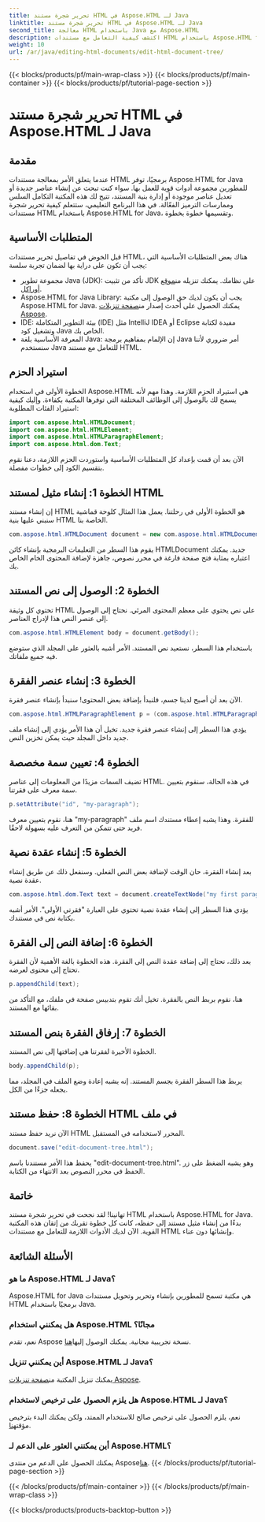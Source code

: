 ```yaml
---
title: تحرير شجرة مستند HTML في Aspose.HTML لـ Java
linktitle: تحرير شجرة مستند HTML في Aspose.HTML لـ Java
second_title: معالجة HTML باستخدام Java مع Aspose.HTML
description: اكتشف كيفية التعامل مع مستندات HTML باستخدام Aspose.HTML for Java. دليل خطوة بخطوة لإدارة المحتوى بكفاءة.
weight: 10
url: /ar/java/editing-html-documents/edit-html-document-tree/
---
```


{{< blocks/products/pf/main-wrap-class >}}
{{< blocks/products/pf/main-container >}}
{{< blocks/products/pf/tutorial-page-section >}}

# تحرير شجرة مستند HTML في Aspose.HTML لـ Java

## مقدمة
عندما يتعلق الأمر بمعالجة مستندات HTML برمجيًا، توفر Aspose.HTML for Java للمطورين مجموعة أدوات قوية للعمل بها. سواء كنت تبحث عن إنشاء عناصر جديدة أو تعديل عناصر موجودة أو إدارة بنية المستند، تتيح لك هذه المكتبة التكامل السلس وممارسات الترميز الفعّالة. في هذا البرنامج التعليمي، ستتعلم كيفية تحرير شجرة مستندات HTML باستخدام Aspose.HTML for Java، وتقسيمها خطوة بخطوة.
## المتطلبات الأساسية
قبل الخوض في تفاصيل تحرير مستندات HTML، هناك بعض المتطلبات الأساسية التي يجب أن تكون على دراية بها لضمان تجربة سلسة:
-  مجموعة تطوير Java (JDK): تأكد من تثبيت JDK على نظامك. يمكنك تنزيله من[موقع أوراكل](https://www.oracle.com/java/technologies/javase-jdk11-downloads.html).
-  Aspose.HTML for Java Library: يجب أن يكون لديك حق الوصول إلى مكتبة Aspose.HTML for Java. يمكنك الحصول على أحدث إصدار من[صفحة تنزيلات Aspose](https://releases.aspose.com/html/java/).
- IDE: بيئة التطوير المتكاملة (IDE) مثل IntelliJ IDEA أو Eclipse مفيدة لكتابة وتشغيل كود Java الخاص بك.
- المعرفة الأساسية بلغة Java: إن الإلمام بمفاهيم برمجة Java أمر ضروري لأننا سنستخدم Java للتعامل مع مستند HTML.
## استيراد الحزم
الخطوة الأولى في استخدام Aspose.HTML هي استيراد الحزم اللازمة. وهذا مهم لأنه يسمح لك بالوصول إلى الوظائف المختلفة التي توفرها المكتبة بكفاءة. وإليك كيفية استيراد الفئات المطلوبة:
```java
import com.aspose.html.HTMLDocument;
import com.aspose.html.HTMLElement;
import com.aspose.html.HTMLParagraphElement;
import com.aspose.html.dom.Text;
```
الآن بعد أن قمت بإعداد كل المتطلبات الأساسية واستوردت الحزم اللازمة، دعنا نقوم بتقسيم الكود إلى خطوات مفصلة.
## الخطوة 1: إنشاء مثيل لمستند HTML
إن إنشاء مستند HTML هو الخطوة الأولى في رحلتنا. يعمل هذا المثال كلوحة قماشية سنبني عليها بنية HTML الخاصة بنا. 
```java
com.aspose.html.HTMLDocument document = new com.aspose.html.HTMLDocument();
```
يقوم هذا السطر من التعليمات البرمجية بإنشاء كائن HTMLDocument جديد. يمكنك اعتباره بمثابة فتح صفحة فارغة في محرر نصوص، جاهزة لإضافة المحتوى الخام الخاص بك.
## الخطوة 2: الوصول إلى نص المستند
تحتوي كل وثيقة HTML على نص يحتوي على معظم المحتوى المرئي. نحتاج إلى الوصول إلى عنصر النص هذا لإدراج العناصر.
```java
com.aspose.html.HTMLElement body = document.getBody();
```
باستخدام هذا السطر، نستعيد نص المستند. الأمر أشبه بالعثور على المجلد الذي ستوضع فيه جميع ملفاتك.
## الخطوة 3: إنشاء عنصر الفقرة
الآن بعد أن أصبح لدينا جسم، فلنبدأ بإضافة بعض المحتوى! سنبدأ بإنشاء عنصر فقرة.
```java
com.aspose.html.HTMLParagraphElement p = (com.aspose.html.HTMLParagraphElement) document.createElement("p");
```
يؤدي هذا السطر إلى إنشاء عنصر فقرة جديد. تخيل أن هذا الأمر يؤدي إلى إنشاء ملف جديد داخل المجلد حيث يمكن تخزين النص.
## الخطوة 4: تعيين سمة مخصصة
تضيف السمات مزيدًا من المعلومات إلى عناصر HTML. في هذه الحالة، سنقوم بتعيين سمة معرف على فقرتنا.
```java
p.setAttribute("id", "my-paragraph");
```
هنا، نقوم بتعيين معرف "my-paragraph" للفقرة. وهذا يشبه إعطاء مستندك اسم ملف فريد حتى تتمكن من التعرف عليه بسهولة لاحقًا.
## الخطوة 5: إنشاء عقدة نصية
بعد إنشاء الفقرة، حان الوقت لإضافة بعض النص الفعلي. وسنفعل ذلك عن طريق إنشاء عقدة نصية.
```java
com.aspose.html.dom.Text text = document.createTextNode("my first paragraph");
```
يؤدي هذا السطر إلى إنشاء عقدة نصية تحتوي على العبارة "فقرتي الأولى". الأمر أشبه بكتابة نص في مستندك.
## الخطوة 6: إضافة النص إلى الفقرة
بعد ذلك، نحتاج إلى إضافة عقدة النص إلى الفقرة. هذه الخطوة بالغة الأهمية لأن الفقرة تحتاج إلى محتوى لعرضه.
```java
p.appendChild(text);
```
هنا، نقوم بربط النص بالفقرة. تخيل أنك تقوم بتدبيس صفحة في ملفك، مع التأكد من بقائها مع المستند.
## الخطوة 7: إرفاق الفقرة بنص المستند
الخطوة الأخيرة لفقرتنا هي إضافتها إلى نص المستند. 
```java
body.appendChild(p);
```
يربط هذا السطر الفقرة بجسم المستند. إنه يشبه إعادة وضع الملف في المجلد، مما يجعله جزءًا من الكل.
## الخطوة 8: حفظ مستند HTML في ملف
الآن نريد حفظ مستند HTML المحرر لاستخدامه في المستقبل. 
```java
document.save("edit-document-tree.html");
```
يحفظ هذا الأمر مستندنا باسم "edit-document-tree.html". وهو يشبه الضغط على زر الحفظ في محرر النصوص بعد الانتهاء من الكتابة.
## خاتمة
تهانينا! لقد نجحت في تحرير شجرة مستند HTML باستخدام Aspose.HTML for Java. بدءًا من إنشاء مثيل مستند إلى حفظه، كانت كل خطوة تقربك من إتقان هذه المكتبة القوية. الآن لديك الأدوات اللازمة للتعامل مع مستندات HTML وإنشائها دون عناء.

## الأسئلة الشائعة
### ما هو Aspose.HTML لـ Java؟
Aspose.HTML for Java هي مكتبة تسمح للمطورين بإنشاء وتحرير وتحويل مستندات HTML برمجيًا باستخدام Java.
### هل يمكنني استخدام Aspose.HTML مجانًا؟
 نعم، تقدم Aspose نسخة تجريبية مجانية. يمكنك الوصول إليها[هنا](https://releases.aspose.com/).
### أين يمكنني تنزيل Aspose.HTML لـ Java؟
 يمكنك تنزيل المكتبة من[صفحة تنزيلات Aspose](https://releases.aspose.com/html/java/).
### هل يلزم الحصول على ترخيص لاستخدام Aspose.HTML لـ Java؟
 نعم، يلزم الحصول على ترخيص صالح للاستخدام الممتد، ولكن يمكنك البدء بترخيص مؤقت[هنا](https://purchase.aspose.com/temporary-license/).
### أين يمكنني العثور على الدعم لـ Aspose.HTML؟
 يمكنك الحصول على الدعم من منتدى Aspose[هنا](https://forum.aspose.com/c/html/29).
{{< /blocks/products/pf/tutorial-page-section >}}

{{< /blocks/products/pf/main-container >}}
{{< /blocks/products/pf/main-wrap-class >}}

{{< blocks/products/products-backtop-button >}}
